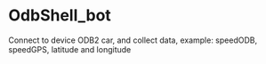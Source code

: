 # OdbShell_bot
 Connect to device ODB2 car, and collect data, example: speedODB, speedGPS, latitude and longitude

